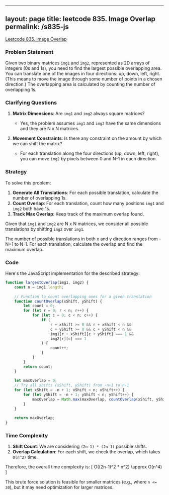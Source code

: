 
---
layout: page
title: leetcode 835. Image Overlap
permalink: /s835-js
---
[Leetcode 835. Image Overlap](https://algoadvance.github.io/algoadvance/l835)
### Problem Statement

Given two binary matrices `img1` and `img2`, represented as 2D arrays of integers (0s and 1s), you need to find the largest possible overlapping area. You can translate one of the images in four directions: up, down, left, right. (This means to move the image through some number of points in a chosen direction.) The overlapping area is calculated by counting the number of overlapping 1s.

### Clarifying Questions

1. **Matrix Dimensions**: Are `img1` and `img2` always square matrices?  
   * Yes, the problem assumes `img1` and `img2` have the same dimensions and they are N x N matrices.

2. **Movement Constraints**: Is there any constraint on the amount by which we can shift the matrix?  
   * For each translation along the four directions (up, down, left, right), you can move `img2` by pixels between 0 and N-1 in each direction.

### Strategy

To solve this problem:

1. **Generate All Translations**: For each possible translation, calculate the number of overlapping 1s.
2. **Count Overlap**: For each translation, count how many positions `img1` and `img2` both have 1s.
3. **Track Max Overlap**: Keep track of the maximum overlap found.

Given that `img1` and `img2` are N x N matrices, we consider all possible translations by shifting `img2` over `img1`.

The number of possible translations in both x and y direction ranges from -N+1 to N-1. For each translation, calculate the overlap and find the maximum overlap.

### Code

Here's the JavaScript implementation for the described strategy:

```javascript
function largestOverlap(img1, img2) {
    const n = img1.length;
    
    // Function to count overlapping ones for a given translation
    function countOverlap(xShift, yShift) {
        let count = 0;
        for (let r = 0; r < n; r++) {
            for (let c = 0; c < n; c++) {
                if (
                    r + xShift >= 0 && r + xShift < n &&
                    c + yShift >= 0 && c + yShift < n &&
                    img1[r + xShift][c + yShift] === 1 &&
                    img2[r][c] === 1
                ) {
                    count++;
                }
            }
        }
        return count;
    }
    
    let maxOverlap = 0;
    // Try all shifts (xShift, yShift) from -n+1 to n-1
    for (let xShift = -n + 1; xShift < n; xShift++) {
        for (let yShift = -n + 1; yShift < n; yShift++) {
            maxOverlap = Math.max(maxOverlap, countOverlap(xShift, yShift));
        }
    }
    
    return maxOverlap;
}
```

### Time Complexity

1. **Shift Count**: We are considering `(2n-1) * (2n-1)` possible shifts.
2. **Overlap Calculation**: For each shift, we check the overlap, which takes `O(n^2)` time.

Therefore, the overall time complexity is:
\[ O((2n-1)^2 * n^2) \approx O(n^4) \]

This brute force solution is feasible for smaller matrices (e.g., where `n <= 30`), but it may need optimization for larger matrices.